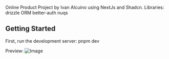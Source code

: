 Online Product Project by Ivan Alcuino using NextJs and Shadcn.
Libraries:
drizzle ORM
better-auth
nuqs


## Getting Started
First, run the development server:
pnpm dev

Preview:
![Image](https://github.com/user-attachments/assets/596db095-655d-4fee-91da-bc13f39c397b)

